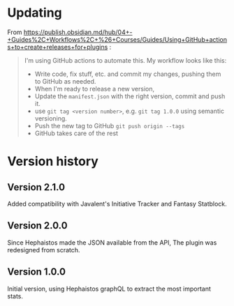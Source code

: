 # Updating

From https://publish.obsidian.md/hub/04+-+Guides%2C+Workflows%2C+%26+Courses/Guides/Using+GitHub+actions+to+create+releases+for+plugins
:

> I'm using GitHub actions to automate this. My workflow looks like this:
>
> -   Write code, fix stuff, etc. and commit my changes, pushing them to GitHub as needed.
> -   When I'm ready to release a new version,
> -   Update the `manifest.json` with the right version, commit and push it.
> -   use `git tag <version number>`, e.g. `git tag 1.0.0` using semantic versioning.
> -   Push the new tag to GitHub `git push origin --tags`
> -   GitHub takes care of the rest

# Version history

## Version 2.1.0

Added compatibility with Javalent's Initiative Tracker and Fantasy Statblock.

## Version 2.0.0

Since Hephaistos made the JSON available from the API, The plugin was redesigned from scratch.

## Version 1.0.0

Initial version, using Hephaistos graphQL to extract the most important stats.
